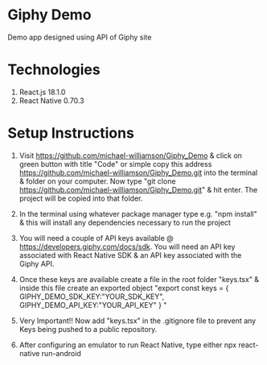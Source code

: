 # Giphy Demo

Demo app designed using API of Giphy site

# Technologies

1. React.js 18.1.0
2. React Native 0.70.3

# Setup Instructions

1. Visit https://github.com/michael-williamson/Giphy_Demo & click on green button with title "Code" or simple copy this address https://github.com/michael-williamson/Giphy_Demo.git into the terminal & folder on your computer. Now type "git clone https://github.com/michael-williamson/Giphy_Demo.git" & hit enter. The project will be copied into that folder.

2. In the terminal using whatever package manager type e.g. "npm install" & this will install any dependencies necessary to run the project

3. You will need a couple of API keys available @ https://developers.giphy.com/docs/sdk. You will need an API key associated with React Native SDK & an API key associated with the Giphy API.

4. Once these keys are available create a file in the root folder "keys.tsx" & inside this file create an exported object "export const keys = {
   GIPHY_DEMO_SDK_KEY:"YOUR_SDK_KEY",
   GIPHY_DEMO_API_KEY:"YOUR_API_KEY"
   }
   "
5. Very Important!! Now add "keys.tsx" in the .gitignore file to prevent any Keys being pushed to a public repository.

6. After configuring an emulator to run React Native, type either npx react-native run-android
